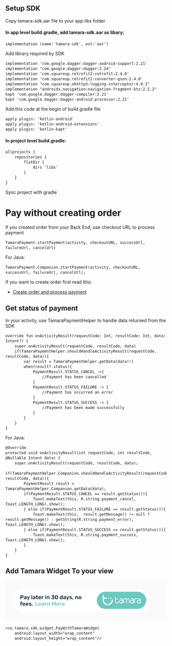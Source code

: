 
## Setup SDK
Copy tamara-sdk.aar file to your app libs folder

#### In app level build.gradle, add tamara-sdk.aar as libary:
```
implementation (name:'tamara-sdk', ext:'aar')
```

Add library required by SDK
```
implementation 'com.google.dagger:dagger-android-support:2.21'
implementation "com.google.dagger:dagger:2.24"
implementation 'com.squareup.retrofit2:retrofit:2.4.0'
implementation 'com.squareup.retrofit2:converter-gson:2.4.0'
implementation "com.squareup.okhttp3:logging-interceptor:4.0.1"
implementation "androidx.navigation:navigation-fragment-ktx:2.2.2"
kapt 'com.google.dagger:dagger-compiler:2.21'
kapt 'com.google.dagger:dagger-android-processor:2.21'
```

Add this code at the begin of build.gradle file
```
apply plugin: 'kotlin-android'
apply plugin: 'kotlin-android-extensions'
apply plugin: 'kotlin-kapt'
```

#### In project level build.gradle:
```
allprojects {
    repositories {
        flatDir {
            dirs 'libs'
        }
    }
}
```
Sync project with gradle


# Pay without creating order

If you created order from your Back End, use checkout URL to process payment

```
TamaraPayment.startPayment(activity, checkoutURL, successUrl, failureUrl, cancelUrl)
```

For Java:

```
TamaraPayment.Companion.startPayment(activity, checkoutURL, successUrl, failureUrl, cancelUrl);
```

If you want to create order first read this:
- [Create order and process payment](ORDERREADME.md)


## Get status of payment
In your activity, use TamaraPaymentHelper to handle data returned from the SDK
```
override fun onActivityResult(requestCode: Int, resultCode: Int, data: Intent?) {
    super.onActivityResult(requestCode, resultCode, data)
    if(TamaraPaymentHelper.shouldHandleActivityResult(requestCode, resultCode, data)){
        var result = TamaraPaymentHelper.getData(data!!)
        when(result?.status){
            PaymentResult.STATUS_CANCEL ->{
                //Payment has been cancelled
            }
            PaymentResult.STATUS_FAILURE -> {
                //Payment has occurred an error
            }
            PaymentResult.STATUS_SUCCESS -> {
                //Payment has been made successfully
            }
        }
    }
}
```

For Java:

```
@Override
protected void onActivityResult(int requestCode, int resultCode, @Nullable Intent data) {
    super.onActivityResult(requestCode, resultCode, data);
    if(TamaraPaymentHelper.Companion.shouldHandleActivityResult(requestCode, resultCode, data)){
        PaymentResult result = TamaraPaymentHelper.Companion.getData(data);
        if(PaymentResult.STATUS_CANCEL == result.getStatus()){
            Toast.makeText(this, R.string.payment_cancel, Toast.LENGTH_LONG).show();
        } else if(PaymentResult.STATUS_FAILURE == result.getStatus()){
            Toast.makeText(this,  result.getMessage() != null ? result.getMessage() : getString(R.string.payment_error), Toast.LENGTH_LONG).show();
        } else if(PaymentResult.STATUS_SUCCESS == result.getStatus()){
            Toast.makeText(this, R.string.payment_success, Toast.LENGTH_LONG).show();
        }
    }
}
```


## Add Tamara Widget To your view
![alt Tamara Widget](tamara_widget.png)

```
<co.tamara.sdk.widget.PayWithTamaraWidget
    android:layout_width="wrap_content"
    android:layout_height="wrap_content"/>
```